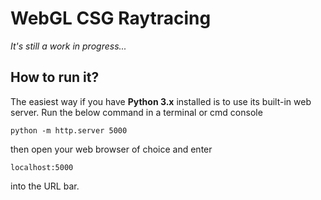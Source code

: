 # WebGL CSG Raytracing

*It's still a work in progress...*

## How to run it?
The easiest way if you have **Python 3.x** installed is to use its built-in web server. Run the below command in a terminal or cmd console
```
python -m http.server 5000
````
then open your web browser of choice and enter
```
localhost:5000
```
into the URL bar.
